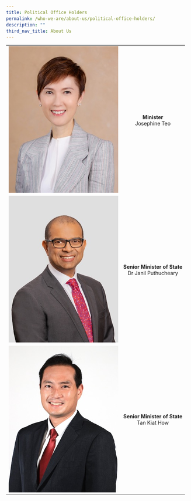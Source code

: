 ```yaml
---
title: Political Office Holders
permalink: /who-we-are/about-us/political-office-holders/
description: ""
third_nav_title: About Us
---
```

|  |  | 
| ------------- |:-------------:|
| ![](/images/POHes/min%20josephine%20teo%20300x400.jpeg) | **Minister**<br>Josephine Teo |
| ![](/images/POHes/sms%20janil%20300x400.jpeg)| **Senior Minister of State** <br> Dr Janil Puthucheary |
| ![](/images/POHes/tan%20kiat%20how%20300x400.jpeg) | **Senior Minister of State** <br> Tan Kiat How |